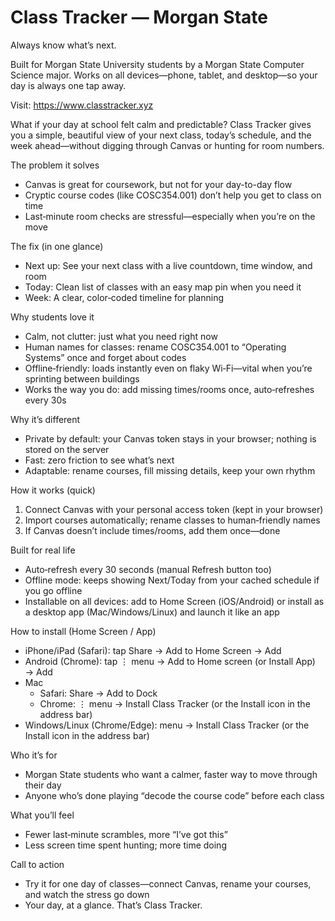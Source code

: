 # Class Tracker — Morgan State

Always know what’s next.

Built for Morgan State University students by a Morgan State Computer Science major. Works on all devices—phone, tablet, and desktop—so your day is always one tap away.

Visit: https://www.classtracker.xyz

What if your day at school felt calm and predictable? Class Tracker gives you a simple, beautiful view of your next class, today’s schedule, and the week ahead—without digging through Canvas or hunting for room numbers.

The problem it solves
- Canvas is great for coursework, but not for your day-to-day flow
- Cryptic course codes (like COSC354.001) don’t help you get to class on time
- Last‑minute room checks are stressful—especially when you’re on the move

The fix (in one glance)
- Next up: See your next class with a live countdown, time window, and room
- Today: Clean list of classes with an easy map pin when you need it
- Week: A clear, color‑coded timeline for planning

Why students love it
- Calm, not clutter: just what you need right now
- Human names for classes: rename COSC354.001 to “Operating Systems” once and forget about codes
- Offline‑friendly: loads instantly even on flaky Wi‑Fi—vital when you’re sprinting between buildings
- Works the way you do: add missing times/rooms once, auto‑refreshes every 30s

Why it’s different
- Private by default: your Canvas token stays in your browser; nothing is stored on the server
- Fast: zero friction to see what’s next
- Adaptable: rename courses, fill missing details, keep your own rhythm

How it works (quick)
1) Connect Canvas with your personal access token (kept in your browser)
2) Import courses automatically; rename classes to human‑friendly names
3) If Canvas doesn’t include times/rooms, add them once—done

Built for real life
- Auto‑refresh every 30 seconds (manual Refresh button too)
- Offline mode: keeps showing Next/Today from your cached schedule if you go offline
- Installable on all devices: add to Home Screen (iOS/Android) or install as a desktop app (Mac/Windows/Linux) and launch it like an app

How to install (Home Screen / App)
- iPhone/iPad (Safari): tap Share → Add to Home Screen → Add
- Android (Chrome): tap ⋮ menu → Add to Home screen (or Install App) → Add
- Mac
  - Safari: Share → Add to Dock
  - Chrome: ⋮ menu → Install Class Tracker (or the Install icon in the address bar)
- Windows/Linux (Chrome/Edge): menu → Install Class Tracker (or the Install icon in the address bar)

Who it’s for
- Morgan State students who want a calmer, faster way to move through their day
- Anyone who’s done playing “decode the course code” before each class

What you’ll feel
- Fewer last‑minute scrambles, more “I’ve got this”
- Less screen time spent hunting; more time doing

Call to action
- Try it for one day of classes—connect Canvas, rename your courses, and watch the stress go down
- Your day, at a glance. That’s Class Tracker.

